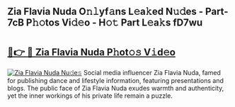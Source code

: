 ## Zia Flavia Nuda O𝚗𝚕yf𝚊ns L𝚎a𝚔ed N𝚞𝚍es - Part-7cB P𝚑𝚘tos Vi𝚍𝚎o - H𝚘𝚝 Part L𝚎a𝚔s fD7wu

# <h2><a href="http://kf0e5i.oniu.top/?m=Zia+Flavia+Nuda">🔗👉 🔴 Zia Flavia Nuda P𝚑ot𝚘𝚜 V𝚒d𝚎o</a></h2>

[![Zia Flavia Nuda Nu𝚍e𝚜](https://i.imgur.com/0qMVB7G.gif)](http://kf0e5i.oniu.top/?m=Zia+Flavia+Nuda)
Social media influencer Zia Flavia Nuda, famed for publishing dance and lifestyle information, featuring presentations and blogs. The public face of Zia Flavia Nuda exudes warmth and authenticity, yet the inner workings of his private life remain a puzzle.  
